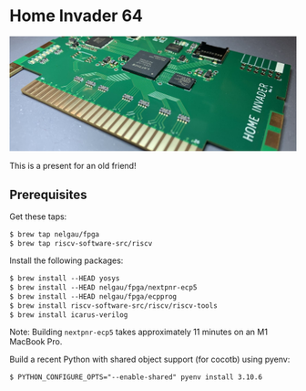 # Home Invader 64

![Hero](https://raw.githubusercontent.com/nelgau/hicart/master/docs/images/hero.jpg)

This is a present for an old friend!

## Prerequisites

Get these taps:

    $ brew tap nelgau/fpga
    $ brew tap riscv-software-src/riscv

Install the following packages:

    $ brew install --HEAD yosys
    $ brew install --HEAD nelgau/fpga/nextpnr-ecp5
    $ brew install --HEAD nelgau/fpga/ecpprog
    $ brew install riscv-software-src/riscv/riscv-tools
    $ brew install icarus-verilog

Note: Building `nextpnr-ecp5` takes approximately 11 minutes on an M1 MacBook Pro.

Build a recent Python with shared object support (for cocotb) using pyenv:

    $ PYTHON_CONFIGURE_OPTS="--enable-shared" pyenv install 3.10.6
